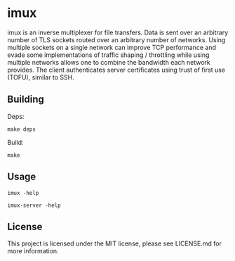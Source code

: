 imux
====

imux is an inverse multiplexer for file transfers.  Data is sent over an arbitrary number of TLS sockets routed over an arbitrary number of networks.  Using multiple sockets on a single network can improve TCP performance and evade some implementations of traffic shaping / throttling while using multiple networks allows one to combine the bandwidth each network provides.  The client authenticates server certificates using trust of first use (TOFU), similar to SSH.

Building
--------

Deps:

```
make deps
```

Build:

```
make
```

Usage
-----

```
imux -help

imux-server -help
```

License
-------

This project is licensed under the MIT license, please see LICENSE.md for more information.

